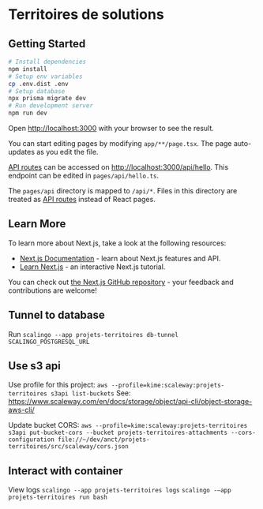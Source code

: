 # Territoires de solutions

## Getting Started


```bash
# Install dependencies
npm install
# Setup env variables
cp .env.dist .env
# Setup database
npx prisma migrate dev
# Run development server
npm run dev
```

Open [http://localhost:3000](http://localhost:3000) with your browser to see the result.

You can start editing pages by modifying `app/**/page.tsx`. The page auto-updates as you edit the file.

[API routes](https://nextjs.org/docs/api-routes/introduction) can be accessed on [http://localhost:3000/api/hello](http://localhost:3000/api/hello). This endpoint can be edited in `pages/api/hello.ts`.

The `pages/api` directory is mapped to `/api/*`. Files in this directory are treated as [API routes](https://nextjs.org/docs/api-routes/introduction) instead of React pages.

## Learn More

To learn more about Next.js, take a look at the following resources:

- [Next.js Documentation](https://nextjs.org/docs) - learn about Next.js features and API.
- [Learn Next.js](https://nextjs.org/learn) - an interactive Next.js tutorial.

You can check out [the Next.js GitHub repository](https://github.com/vercel/next.js/) - your feedback and contributions are welcome!

## Tunnel to database

Run `scalingo --app projets-territoires db-tunnel SCALINGO_POSTGRESQL_URL`

## Use s3 api

Use profile for this project: `aws --profile=kime:scaleway:projets-territoires s3api list-buckets`
See: https://www.scaleway.com/en/docs/storage/object/api-cli/object-storage-aws-cli/

Update bucket CORS: `aws --profile=kime:scaleway:projets-territoires s3api put-bucket-cors --bucket projets-territoires-attachments --cors-configuration file://~/dev/anct/projets-territoires/src/scaleway/cors.json`

## Interact with container

View logs
`scalingo --app projets-territoires logs`
`scalingo -—app projets-territoires run bash`
